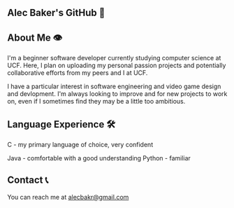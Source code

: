 ## Alec Baker's GitHub 🔮

## About Me 👁️
I'm a beginner software developer currently studying computer science at UCF.
Here, I plan on uploading my personal passion projects and potentially collaborative efforts from my peers and I at UCF.

I have a particular interest in software engineering and video game design and devlopment. I'm always looking to improve and for new projects to work on, even if I sometimes find they may be a little too ambitious.

## Language Experience 🛠
C - my primary language of choice, very confident

Java - comfortable with a good understanding
Python - familiar

## Contact 📞
You can reach me at alecbakr@gmail.com
<!--
**alecbkr/alecbkr** is a ✨ _special_ ✨ repository because its `README.md` (this file) appears on your GitHub profile.

Here are some ideas to get you started:

- 🔭 I’m currently working on ...
- 🌱 I’m currently learning ...
- 👯 I’m looking to collaborate on ...
- 🤔 I’m looking for help with ...
- 💬 Ask me about ...
- 📫 How to reach me: ...
- 😄 Pronouns: ...
- ⚡ Fun fact: ...
-->
